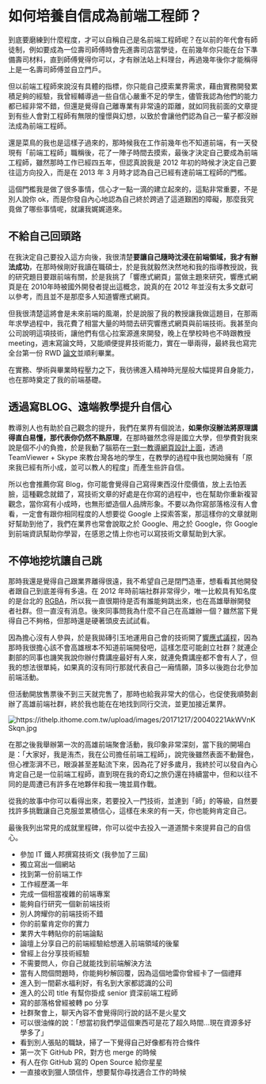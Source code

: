 # 如何培養自信成為前端工程師？

到底要磨練到什麼程度，才可以自稱自己是名前端工程師呢？在以前的年代會有師徒制，例如要成為一位壽司師傅時會先進壽司店當學徒，在前幾年你只能在台下準備壽司材料，直到師傅覺得你可以，才有辦法站上料理台，再過幾年後你才能稱得上是一名壽司師傅並自立門戶。

但以前端工程師來說沒有具體的指標，你只能自己摸索業界需求，藉由實務開發累積足夠的經驗，我曾經輔導過一些自信心嚴重不足的學生，儘管我認為他們的能力都已經非常不錯，但還是覺得自己離專業有非常遠的距離，就如同我前面的文章提到有些人會對工程師有無限的憧憬與幻想，以致於會讓他們認為自己一輩子都沒辦法成為前端工程師。

還是菜鳥的我也是這樣子過來的，那時候我在工作前幾年也不知道前端，有一天發現有「前端工程師」職稱後，花了一陣子時間去摸索，最後才決定自己要成為前端工程師，雖然那時工作已經四五年，但認真說我是 2012 年初的時候才決定自己要往這方向投入，而是在 2013 年 3 月時才認為自己已經有達前端工程師的門檻。

這個門檻我是做了很多事情，信心才一點一滴的建立起來的，這點非常重要，不是別人說你 ok，而是你發自內心地認為自己終於跨過了這道艱困的障礙，那麼我究竟做了哪些事情呢，就讓我娓娓道來。

## 不給自己回頭路

在我決定自己要投入這方向後，我很清楚**要讓自己隨時沈浸在前端領域，我才有辦法成功**，在那時候剛好我讀在職碩士，於是我就毅然決然地和我的指導教授說，我的研究題目要跟前端有關，於是我挑了「響應式網頁」當做主題來研究，響應式網頁是在 2010年時被國外開發者提出這概念，說真的在 2012 年並沒有太多文獻可以參考，而且並不是那麼多人知道響應式網頁。

但我很清楚這將會是未來前端的風潮，於是說服了我的教授讓我做這題目，在那兩年求學過程中，我花費了相當大量的時間去研究響應式網頁與前端技術。我甚至向公司說明這項技術，讓他們有信心拉案源進來開發，晚上在學校時也不時跟教授 meeting，週末寫論文時，又能順便提昇技術能力，實在一舉兩得，最終我也寫完全台第一份 RWD [論文](https://ndltd.ncl.edu.tw/cgi-bin/gs32/gsweb.cgi/login?o=dnclcdr&s=id="101NUK05396009".&searchmode=basic)並順利畢業。

在實務、學術與畢業時程壓力之下，我彷彿進入精神時光屋般大幅提昇自身能力，也在那時奠定了我的前端基礎。

## 透過寫BLOG、遠端教學提升自信心

教導別人也有助於自己觀念的提升，我們在業界有個說法，**如果你沒辦法將原理講得直白易懂，那代表你仍然不熟原理**，在那時雖然念得是國立大學，但學費對我來說是個不小的負擔，於是我動了腦筋在[一對一教導網頁設計上面](http://sam0512.blogspot.tw/2012/11/htmlcssjquery.html#more)，透過 TeamViewer + Skype 來教台灣各地的學生，在教學的過程中我也開始擁有「原來我已經有所小成，並可以教人的程度」而產生些許自信。

所以也會推薦你寫 Blog，你可能會覺得自己寫得東西沒什麼價值，放上去怕丟臉，這種觀念就錯了，寫技術文章的好處是在你寫的過程中，也在幫助你重新複習觀念，當你寫有小成時，也無形塑造個人品牌形象。不要以為你寫部落格沒有人會看，一定會有跟你相同程度的人想要從 Google 上探索答案，那這樣你的文章就剛好幫助到他了，我們在業界也常會說取之於 Google、用之於 Google，你 Google 到前端資訊幫助你學習，在感恩之情上你也可以寫技術文章幫助到大家。

## 不停地挖坑讓自己跳

那時我還是覺得自己跟業界離得很遠，我不希望自己是閉門造車，想看看其他開發者跟自己到底差得有多遠。在 2012 年時前端社群非常得少，唯一比較具有知名度的是台北的 [RGBA](https://www.facebook.com/groups/open.rgba/)，所以我一直很期待是否有誰能夠跳出來，也在高雄舉辦開發者社群。但一直沒有消息。後來同事問我為什麼不自己在高雄辦一個？雖然當下覺得自己不夠格，但那時還是硬著頭皮去試試看。

因為擔心沒有人參與，於是我拋磚引玉地運用自己會的技術開了[響應式議程](https://gonsakon-7655f2.kktix.cc/events/c33aa3)，因為那時我很擔心該不會高雄根本不知道前端開發吧，這樣怎麼可能創立社群？就連企劃部的同事也譏笑我說你辦付費講座最好有人來，就連免費講座都不會有人了，但我的想法很單純，如果真的沒有同行那就代表自己一廂情願，頂多以後跑台北參加前端活動。

但活動開放售票後不到三天就完售了，那時也給我非常大的信心，也促使我順勢創辦了高雄前端社群，終於我也能在在地找到同行交流，並更加接近業界。

![](https://ithelp.ithome.com.tw/upload/images/20171217/20040221AkWVnKSkqn.jpg "https://ithelp.ithome.com.tw/upload/images/20171217/20040221AkWVnKSkqn.jpg")

在那之後我舉辦第一次的高雄前端聚會活動，我印象非常深刻，當下我的開場白是：「大家好，我是洧杰，我在公司擔任前端工程師」，說完後雖然表面不動聲色，但心裡澎湃不已，眼淚甚至差點流下來，因為花了好多歲月，我終於可以發自內心肯定自己是一位前端工程師，直到現在我的奇幻之旅仍還在持續當中，但和以往不同的是周遭已有許多在地夥伴和我一塊並肩作戰。

從我的故事中你可以看得出來，若要投入一門技術，並達到「師」的等級，自然要找許多挑戰讓自己克服並累積信心，這樣在未來的有一天，你也能夠肯定自己。

最後我列出常見的成就里程碑，你可以從中去投入一道道關卡來提昇自己的自信心。

* 參加 IT 鐵人邦撰寫技術文 \(我參加了三屆\)
* 獨立寫出一個網站
* 找到第一份前端工作
* 工作經歷滿一年
* 完成一個相當複雜的前端專案
* 能夠自行研究一個新前端技術
* 別人誇耀你的前端技術不錯
* 你的前輩肯定你的實力
* 業界大牛轉貼你的前端論點
* 論壇上分享自己的前端經驗給想進入前端領域的後輩
* 曾經上台分享技術經驗
* 不需要問人，你自己就能找到前端解決方法
* 當有人問個問題時，你能夠秒解回覆，因為這個地雷你曾經卡了一個禮拜
* 進入到一間薪水福利好，有名到大家都認識的公司
* 進入的公司 title 有幫你掛成 senior 資深前端工程師
* 寫的部落格曾經被轉 po 分享
* 社群聚會上，聊天內容不會覺得同行說的話不是火星文
* 可以很油條的說：「想當初我們學這個東西可是花了超久時間...現在資源多好學多了」
* 看到別人張貼的職缺，掃了一下覺得自己好像都有符合條件
* 第一次下 GitHub PR，對方也 merge 的時候
* 有人在你 GitHub 寫的 Open Source 給你星星
* 一直接收到獵人頭信件，想要幫你尋找適合工作的時候



